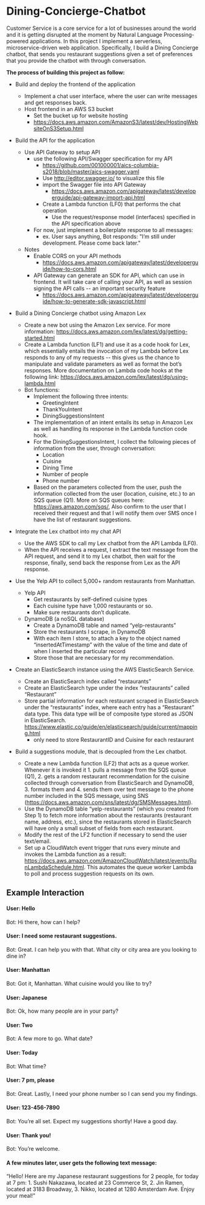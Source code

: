 # Dining-Concierge-Chatbot

Customer Service is a core service for a lot of businesses around the world and it is getting disrupted at the moment by Natural Language Processing-powered applications.
In this project I implement a serverless, microservice-driven web application. Specifically, I build a Dining Concierge chatbot, that sends you restaurant suggestions given a set of preferences that you provide the chatbot with through conversation.

**The process of building this project as follow:**

* Build and deploy the frontend of the application
  * Implement a chat user interface, where the user can write messages and get responses back.
  * Host frontend in an AWS S3 bucket
    * Set the bucket up for website hosting
    * https://docs.aws.amazon.com/AmazonS3/latest/dev/HostingWebsiteOnS3Setup.html

* Build the API for the application
  * Use API Gateway to setup API
    * use the following API/Swagger specification for my API
      * https://github.com/001000001/aics-columbia-s2018/blob/master/aics-swagger.yaml
      * Use ​http://editor.swagger.io/​ to visualize this file
      * import the Swagger file into API Gateway
        * https://docs.aws.amazon.com/apigateway/latest/developerguide/api-gateway-import-api.html
      * Create a Lambda function (LF0)​ that performs the chat operation
        * Use the request/response model (interfaces) specified in the API specification above
    * For now, just implement a boilerplate response to all messages:
      * ex. User says anything, Bot responds: "I’m still under development. Please come back later."
  * Notes
    * Enable CORS on your API methods
      * https://docs.aws.amazon.com/apigateway/latest/developerguide/how-to-cors.html
    * API Gateway can generate an SDK for API, which can use in frontend. It will take care of calling your API, as well as session signing the API calls -- an important security feature
      * https://docs.aws.amazon.com/apigateway/latest/developerguide/how-to-generate-sdk-javascript.html
 
* Build a Dining Concierge chatbot using Amazon Lex
  * Create a new bot using the Amazon Lex service. For more information: https://docs.aws.amazon.com/lex/latest/dg/getting-started.html
  * Create a Lambda function (LF1) and use it as a code hook for Lex, which essentially entails the invocation of my Lambda before Lex responds to any of my requests -- this gives us the chance to manipulate and validate parameters as well as format the bot’s responses. More documentation on Lambda code hooks at the following link: https://docs.aws.amazon.com/lex/latest/dg/using-lambda.html
  * Bot functions:
    * Implement the following three intents:
      * GreetingIntent
      * ThankYouIntent
      * DiningSuggestionsIntent
    * The implementation of an intent entails its setup in Amazon Lex as well as handling its response in the Lambda function code hook.
    * For the DiningSuggestionsIntent, I collect the following pieces of information from the user, through conversation:
      * Location
      * Cuisine
      * Dining Time
      * Number of people
      * Phone number
    * Based on the parameters collected from the user, push the information collected from the user (location, cuisine, etc.) to an SQS queue (Q1). More on SQS queues here: https://aws.amazon.com/sqs/, Also confirm to the user that I received their request and that I will notify them over SMS once I have the list of restaurant suggestions.
    
* Integrate the Lex chatbot into my chat API
  * Use the AWS SDK to call my Lex chatbot from the API Lambda (LF0).
  * When the API receives a request, I extract the text message from the API request, and send it to my Lex chatbot, then wait for the response, finally, send back the response from Lex as the API response.
  
* Use the Yelp API to collect 5,000+ random restaurants from Manhattan.
  * Yelp API
    * Get restaurants by self-defined cuisine types
    * Each cuisine type have 1,000 restaurants or so.
    * Make sure restaurants don’t duplicate.
  * DynamoDB (a noSQL database)
    * Create a DynamoDB table and named “yelp-restaurants”
    * Store the restaurants I scrape, in DynamoDB
    * With each item I store, to attach a key to the object named “insertedAtTimestamp” with the value of the time and date of when I inserted the particular record
    * Store those that are necessary for my recommendation.

* Create an ElasticSearch instance using the AWS ElasticSearch Service.
  * Create an ElasticSearch index called “restaurants”
  * Create an ElasticSearch type under the index “restaurants” called “Restaurant”
  * Store partial information for each restaurant scraped in ElasticSearch under the “restaurants” index, where each entry has a “Restaurant” data type. This data type will be of composite type stored as JSON in ElasticSearch.              https://www.elastic.co/guide/en/elasticsearch/guide/current/mapping.html
    * only need to store RestaurantID and Cuisine for each restaurant
    
* Build a suggestions module, that is decoupled from the Lex chatbot.
   * Create a new Lambda function (LF2) that acts as a queue worker. Whenever it is invoked it 1. pulls a message from the SQS queue (Q1), 2. gets a random restaurant recommendation for the cuisine collected through conversation from ElasticSearch and DynamoDB, 3. formats them and 4. sends them over text message to the phone number included in the SQS message, using SNS (https://docs.aws.amazon.com/sns/latest/dg/SMSMessages.html).
    * Use the DynamoDB table “yelp-restaurants” (which you created from Step 1) to fetch more information about the restaurants (restaurant name, address, etc.), since the restaurants stored in ElasticSearch will have only a small subset of fields from each restaurant.
    * Modify the rest of the LF2 function if necessary to send the user text/email.
  * Set up a CloudWatch event trigger that runs every minute and invokes the Lambda function as a result: https://docs.aws.amazon.com/AmazonCloudWatch/latest/events/RunLambdaSchedule.html. This automates the queue worker Lambda to poll and process suggestion requests on its own.
  
  
## Example Interaction 
#### User: Hello ####
Bot: Hi there, how can I help?
#### User: I need some restaurant suggestions.
Bot: Great. I can help you with that. What city or city area are you looking to dine in?
#### User: Manhattan
Bot: Got it, Manhattan. What cuisine would you like to try?
#### User: Japanese
Bot: Ok, how many people are in your party?
#### User: Two
Bot: A few more to go. What date?
#### User: Today
Bot: What time?
#### User: 7 pm, please
Bot: Great. Lastly, I need your phone number so I can send you my findings.
#### User: 123-456-7890
Bot: You’re all set. Expect my suggestions shortly! Have a good day.
#### User: Thank you!
Bot: You’re welcome.

#### A few minutes later, user gets the following text message:

“Hello! Here are my Japanese restaurant suggestions for 2 people, for today at 7 pm: 1. Sushi Nakazawa, located at 23 Commerce St, 2. Jin Ramen, located at 3183 Broadway, 3. Nikko, located at 1280 Amsterdam Ave. Enjoy your meal!”


   
